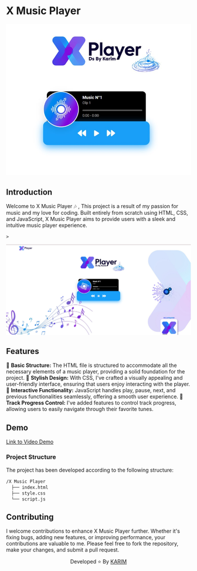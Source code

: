 # X Music Player

![X Music Player](xplayer.jpg)

## Introduction
Welcome to X Music Player 🎶 , This project is a result of my passion for music and my love for coding. Built entirely from scratch using HTML, CSS, and JavaScript, X Music Player aims to provide users with a sleek and intuitive music player experience.

```
>

```

![X Player V1](xplayerv1.jpg)


## Features
🔹 **Basic Structure:** The HTML file is structured to accommodate all the necessary elements of a music player, providing a solid foundation for the project.
🔹 **Stylish Design:** With CSS, I've crafted a visually appealing and user-friendly interface, ensuring that users enjoy interacting with the player.
🔹 **Interactive Functionality:** JavaScript handles play, pause, next, and previous functionalities seamlessly, offering a smooth user experience.
🔹 **Track Progress Control:** I've added features to control track progress, allowing users to easily navigate through their favorite tunes.

## Demo
[Link to Video Demo](link-to-your-video-demo)

### Project Structure

The project has been developed according to the following structure:

```plain
/X Music Player 
  ├── index.html
  ├── style.css
  └── script.js

```

## Contributing
I welcome contributions to enhance X Music Player further. Whether it's fixing bugs, adding new features, or improving performance, your contributions are valuable to me. Please feel free to fork the repository, make your changes, and submit a pull request.


<div align="center">
   Developed ⭐️ By <a href="#">KARIM</a>
</div>